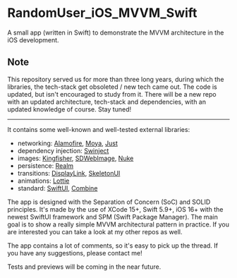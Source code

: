 # RandomUser_iOS_MVVM_Swift
A small app (written in Swift) to demonstrate the MVVM architecture in the iOS development.

## Note

This repository served us for more than three long years, during which the libraries, the tech-stack get obsoleted / new tech came out. The code is updated, but isn't encouraged to study from it. There will be a new repo with an updated architecture, tech-stack and dependencies, with an updated knowledge of course. Stay tuned!

---

It contains some well-known and well-tested external libraries:
- networking: [Alamofire](https://github.com/Alamofire/Alamofire), [Moya](https://github.com/Moya/Moya), [Just](https://github.com/dduan/Just)
- dependency injection: [Swinject](https://github.com/Swinject/Swinject)
- images: [Kingfisher](https://github.com/onevcat/Kingfisher), [SDWebImage](https://github.com/SDWebImage/SDWebImage), [Nuke](https://github.com/kean/Nuke)
- persistence: [Realm](https://github.com/realm/realm-cocoa)
- transitions: [DisplayLink](https://github.com/timdonnelly/DisplayLink), [SkeletonUI](https://github.com/CSolanaM/SkeletonUI)
- animations: [Lottie](https://github.com/airbnb/lottie-ios)
- standard: [SwiftUI](https://developer.apple.com/documentation/swiftui), [Combine](https://developer.apple.com/documentation/combine)

The app is designed with the Separation of Concern (SoC) and SOLID principles. It's made by the use of XCode 15+, Swift 5.9+, iOS 16+ with the newest SwiftUI framework and SPM (Swift Package Manager). The main goal is to show a really simple MVVM architectural pattern in practice. If you are interested you can take a look at my other repos as well.

The app contains a lot of comments, so it's easy to pick up the thread. If you have any suggestions, please contact me!

Tests and previews will be coming in the near future.
